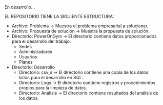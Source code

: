 En desarrollo...


EL REPOSITORIO TIENE LA SIGUIENTE ESTRUCTURA:
* Archivo: Problema
    -> Muestra el problema empresarial a solucionar.
* Archivo: Propuesta de solución
    -> Muestra la propuesta de solución.
* Directorio: PowerOnGym
    -> El directorio contiene datos proporcionados para el desarrollo del trabajo.
    * Sedes
    * Administradores
    * Usuarios
    * Planes
* Directorio: Desarrollo
    * Directorio: csv_s
        -> El directorio contiene una copia de los datos listos para el desarrollo en SQL.
    * Directorio: Logs
        -> El directorio contiene registros y procedimientos propios para la limpieza de datos.
    * Directorio: Análisis
        -> El directorio contiene resultados del análisis de los datos.

